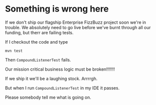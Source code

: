 # Something is wrong here

If we don't ship our flagship Enterprise FizzBuzz project soon we're in trouble. We absolutely need to go live before we've burnt through all our funding, but therr are failing tests.

If I checkout the code and type

```
mvn test
```

Then `CompoundListenerTest` fails.

Our mission critical business logic must be broken!!!!!!!

If we ship it we'll be a laughing stock. Arrrrgh.

But when I run `CompoundListenerTest` in my IDE it passes.

Please somebody tell me what is going on.

